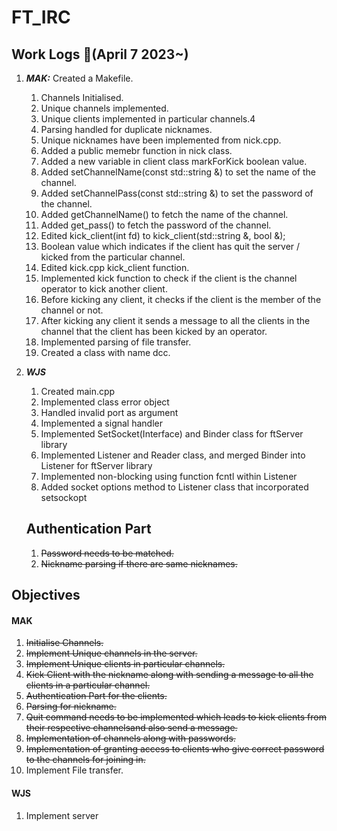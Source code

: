 # FT_IRC

## Work Logs :notebook_with_decorative_cover:(April 7 2023~)
1.	***MAK:***	Created a Makefile.
	1. Channels Initialised.
	2. Unique channels implemented.
	3. Unique clients implemented in particular channels.4
	4. Parsing handled for duplicate nicknames.
	5. Unique nicknames have been implemented from nick.cpp.
	6. Added a public memebr function in nick class.
	7. Added a new variable in client class markForKick boolean value.
	8. Added setChannelName(const std::string &) to set the name of the channel.
	9. Added setChannelPass(const std::string &) to set the password of the channel.
	10. Added getChannelName() to fetch the name of the channel.
	11. Added get_pass() to fetch the password of the channel.
	12. Edited kick_client(int fd) to kick_client(std::string &, bool &);
	13. Boolean value which indicates if the client has quit the server / kicked from the particular channel.
	14. Edited kick.cpp kick_client function.
	15. Implemented kick function to check if the client is the channel operator to kick another client.
	16. Before kicking any client, it checks if the client is the member of the channel or not.
	17. After kicking any client it sends a message to all the clients in the channel that the client has been kicked by an operator.
	18. Implemented parsing of file transfer.
	19. Created a class with name dcc.
2. ***WJS*** 
   1. Created main.cpp
   2. Implemented class error object
   3. Handled invalid port as argument
   4. Implemented a signal handler
   5. Implemented SetSocket(Interface) and Binder class for ftServer library
   6. Implemented Listener and Reader class, and merged Binder into Listener for ftServer library
   7. Implemented non-blocking using function fcntl within Listener
   8. Added socket options method to Listener class that incorporated setsockopt
   
   ## Authentication Part
   1. ~~Password needs to be matched.~~
   2. ~~Nickname parsing if there are same nicknames.~~

## Objectives

#### MAK
1. ~~Initialise Channels.~~
2. ~~Implement Unique channels in the server.~~
3. ~~Implement Unique clients in particular channels.~~
4. ~~Kick Client with the nickname along with sending a message to all the clients in a particular channel.~~
5. ~~Authentication Part for the clients.~~
6. ~~Parsing for nickname.~~
7. ~~Quit command needs to be implemented which leads to kick clients from their respective channelsand also send a message.~~
8. ~~Implementation of channels along with passwords.~~
9. ~~Implementation of granting access to clients who give correct password to the channels for joining in.~~
10. Implement File transfer.

#### WJS
1. Implement server
